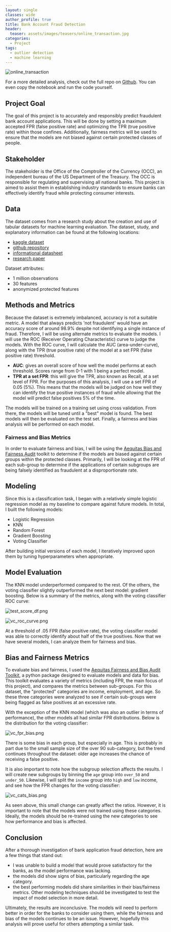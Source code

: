 ```yaml
---
layout: single
classes: wide
author_profile: true
title: Bank Account Fraud Detection
header:
  teaser: assets/images/teasers/online_transaction.jpg
categories:
  - Project
tags:
  - outlier detection
  - machine learning
---
```


![online_transaction]({{site.url}}/assets/images/project_images/online_transaction.jpg)

For a more detailed analysis, check out the full repo on [Github](https://github.com/luke-lite/Box-Office-Analysis/). You can even copy the notebook and run the code yourself.

## Project Goal
The goal of this project is to accurately and responsibly predict fraudulent bank account applications. This will be done by setting a maximum accepted FPR (false positive rate) and optimizing the TPR (true positive rate) within those confines. Additionally, fairness metrics will be used to ensure that the models are not biased against certain protected classes of people.

## Stakeholder
The stakeholder is the Office of the Comptroller of the Currency (OCC), an independent bureau of the US Department of the Treasury. The OCC is responsible for regulating and supervising all national banks. This project is aimed to assist them in establishing industry standards to ensure banks can effectively identify fraud while protecting consumer interests.

<!-- ## Table of Contents

- [Data](#Data)
- [Methods and Metrics](#Methods-and-Metrics)
    - [Fairness and Bias Metrics](#Fairness-and-Bias-Metrics)
- [Modeling](#Modeling)
- [Model Evaluation](#Model-Evaluation)
- [Bias and Fairness Metrics](#Bias-and-Fairness-Metrics)
- [Conclusion](#Conclusion) -->

## Data
The dataset comes from a research study about the creation and use of tabular datasets for machine learning evaluation. The dataset, study, and explanatory information can be found at the following locations:

- [kaggle dataset](https://www.kaggle.com/datasets/sgpjesus/bank-account-fraud-dataset-neurips-2022)
- [github repository](https://github.com/feedzai/bank-account-fraud)
- [informational datasheet](https://github.com/feedzai/bank-account-fraud/blob/main/documents/datasheet.pdf)
- [research paper](https://arxiv.org/pdf/2211.13358.pdf)

Dataset attributes:

- 1 million observations
- 30 features
- anonymized protected features

## Methods and Metrics
Because the dataset is extremely imbalanced, accuracy is not a suitable metric. A model that always predicts 'not fraudulent' would have an accuracy score of around 98.9% despite not identifying a single instance of fraud. Therefore, I will be using alternate metrics to evaluate the models. I will use the ROC (Receiver Operating Characteristic) curve to judge the models. With the ROC curve, I will calculate the AUC (area-under-curve), along with the TPR (true positive rate) of the model at a set FPR (false positive rate) threshold.

- **AUC**: gives an overall score of how well the model performs at each threshold. Scores range from 0-1 with 1 being a perfect model.
- **TPR at a set FPR**: this will give the TPR, also known as Recall, at a set level of FPR. For the purposes of this analysis, I will use a set FPR of 0.05 (5%). This means that the models will be judged on how well they can identify the true positive instances of fraud while allowing that the model will predict false positives 5% of the time.

The models will be trained on a training set using cross validation. From there, the models will be tuned until a "best" model is found. The best models will then be evaluated on the test set. Finally, a fairness and bias analysis will be performed on each model.

### Fairness and Bias Metrics

In order to evaluate fairness and bias, I will be using the [Aequitas Bias and Fairness Audit](https://dssg.github.io/aequitas/index.html) toolkit to determine if the models are biased against certain groups within the protected classes. Primarily, I will be looking at the FPR of each sub-group to determine if the applications of certain subgroups are being falsely identified as fraudulent at a disproportionate rate.

## Modeling
Since this is a classification task, I began with a relatively simple logistic regression model as my baseline to compare against future models. In total, I built the following models:

- Logistic Regression
- KNN
- Random Forest
- Gradient Boosting
- Voting Classifier

After building initial versions of each model, I iteratively improved upon them by tuning hyperparameters when appropriate.

## Model Evaluation
The KNN model underperformed compared to the rest. Of the others, the voting classifier slightly outperformed the next best model: gradient boosting. Below is a summary of the metrics, along with the voting classifier ROC curve:

![test_score_df.png]({{site.url}}/graphs/test_score_df.png)

![vc_roc_curve.png]({{site.url}}/graphs/vc_roc_curve.png)

At a threshold of .05 FPR (false positive rate), the voting classifier model was able to correctly identify about half of the true positives. Now that we have several models, I can analyze them for fairness and bias.

## Bias and Fairness Metrics
To evaluate bias and fairness, I used the [Aequitas Fairness and Bias Audit Toolkit](https://dssg.github.io/aequitas/index.html), a python package designed to evaluate models and data for bias. This toolkit evaluates a variety of metrics (including FPR, the main focus of this project), and compares the metrics between sub-groups. For this dataset, the "protected" categories are income, employment, and age. So these three categories were analyzed to see if certain sub-groups were being flagged as false positives at an excessive rate.

With the exception of the KNN model (which was also an outlier in terms of performance), the other models all had similar FPR distributions. Below is the distribution for the voting classifier:

![vc_fpr_bias.png]({{site.url}}/graphs/vc_fpr_bias.png)

There is some bias in each group, but especially in age. This is probably in part due to the small sample size of the over 90 sub-category, but the trend continues throughout the dataset: older age increases the chance of receiving a false positive.

It is also important to note how the subgroup selection affects the results. I will create new subgroups by binning the `age` group into `over_50` and `under_50`. Likewise, I will split the `income` group into `high` and `low` income, and see how the FPR changes for the voting classifier:

![vc_cats_bias.png]({{site.url}}/graphs/vc_cats_bias.png)

As seen above, this small change can greatly affect the ratios. However, it is important to note that the models were not trained using these categories. Ideally, the models should be re-trained using the new categories to see how performance and bias is affected.

## Conclusion
After a thorough investigation of bank application fraud detection, here are a few things that stand out:

- I was unable to build a model that would prove satisfactory for the banks, as the model performance was lacking.
- the models did show signs of bias, particularly regarding the age category.
- the best performing models did share similarities in their bias/fairness metrics. Other modeling techniques should be investigated to test the impact of model selection in more detail.

Ultimately, the results are inconclusive. The models will need to perform better in order for the banks to consider using them, while the fairness and bias of the models continues to be an issue. However, hopefully this analysis will prove useful for others attempting a similar task.

